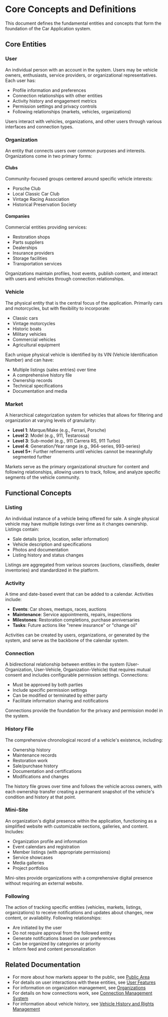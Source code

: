 # Core Concepts and Definitions

This document defines the fundamental entities and concepts that form the foundation of the Car Application system.

## Core Entities

### User

An individual person with an account in the system. Users may be vehicle owners, enthusiasts, service providers, or organizational representatives. Each user has:

- Profile information and preferences
- Connection relationships with other entities
- Activity history and engagement metrics
- Permission settings and privacy controls
- Following relationships (markets, vehicles, organizations)

Users interact with vehicles, organizations, and other users through various interfaces and connection types.

### Organization

An entity that connects users over common purposes and interests. Organizations come in two primary forms:

#### Clubs
Community-focused groups centered around specific vehicle interests:
- Porsche Club
- Local Classic Car Club
- Vintage Racing Association
- Historical Preservation Society

#### Companies
Commercial entities providing services:
- Restoration shops
- Parts suppliers
- Dealerships
- Insurance providers
- Storage facilities
- Transportation services

Organizations maintain profiles, host events, publish content, and interact with users and vehicles through connection relationships.

### Vehicle

The physical entity that is the central focus of the application. Primarily cars and motorcycles, but with flexibility to incorporate:
- Classic cars
- Vintage motorcycles
- Historic boats
- Military vehicles
- Commercial vehicles
- Agricultural equipment

Each unique physical vehicle is identified by its VIN (Vehicle Identification Number) and can have:
- Multiple listings (sales entries) over time
- A comprehensive history file
- Ownership records
- Technical specifications
- Documentation and media

### Market

A hierarchical categorization system for vehicles that allows for filtering and organization at varying levels of granularity:

- **Level 1**: Marque/Make (e.g., Ferrari, Porsche)
- **Level 2**: Model (e.g., 911, Testarossa)
- **Level 3**: Sub-model (e.g., 911 Carrera RS, 911 Turbo)
- **Level 4**: Generation/Year range (e.g., 964-series, 993-series)
- **Level 5+**: Further refinements until vehicles cannot be meaningfully segmented further

Markets serve as the primary organizational structure for content and following relationships, allowing users to track, follow, and analyze specific segments of the vehicle community.

## Functional Concepts

### Listing

An individual instance of a vehicle being offered for sale. A single physical vehicle may have multiple listings over time as it changes ownership. Listings contain:

- Sale details (price, location, seller information)
- Vehicle description and specifications
- Photos and documentation
- Listing history and status changes

Listings are aggregated from various sources (auctions, classifieds, dealer inventories) and standardized in the platform.

### Activity

A time and date-based event that can be added to a calendar. Activities include:

- **Events**: Car shows, meetups, races, auctions
- **Maintenance**: Service appointments, repairs, inspections
- **Milestones**: Restoration completions, purchase anniversaries
- **Tasks**: Future actions like "renew insurance" or "change oil"

Activities can be created by users, organizations, or generated by the system, and serve as the backbone of the calendar system.

### Connection

A bidirectional relationship between entities in the system (User-Organization, User-Vehicle, Organization-Vehicle) that requires mutual consent and includes configurable permission settings. Connections:

- Must be approved by both parties
- Include specific permission settings
- Can be modified or terminated by either party
- Facilitate information sharing and notifications

Connections provide the foundation for the privacy and permission model in the system.

### History File

The comprehensive chronological record of a vehicle's existence, including:

- Ownership history
- Maintenance records
- Restoration work
- Sale/purchase history
- Documentation and certifications
- Modifications and changes

The history file grows over time and follows the vehicle across owners, with each ownership transfer creating a permanent snapshot of the vehicle's condition and history at that point.

### Mini-Site

An organization's digital presence within the application, functioning as a simplified website with customizable sections, galleries, and content. Includes:

- Organization profile and information
- Event calendars and registration
- Member listings (with appropriate permissions)
- Service showcases
- Media galleries
- Project portfolios

Mini-sites provide organizations with a comprehensive digital presence without requiring an external website.

### Following

The action of tracking specific entities (vehicles, markets, listings, organizations) to receive notifications and updates about changes, new content, or availability. Following relationships:

- Are initiated by the user
- Do not require approval from the followed entity
- Generate notifications based on user preferences
- Can be organized by categories or priority
- Inform feed and content personalization

## Related Documentation

- For more about how markets appear to the public, see [Public Area](02-PUBLIC-AREA.md)
- For details on user interactions with these entities, see [User Features](03-USER-FEATURES.md)
- For information on organization management, see [Organizations](04-ORGANIZATIONS.md)
- For details on how connections work, see [Connection Management System](05-CONNECTIONS.md)
- For information about vehicle history, see [Vehicle History and Rights Management](07-HISTORY-FILES.md)